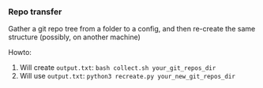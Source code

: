 ### Repo transfer
Gather a git repo tree from a folder to a config, and then re-create the same structure (possibly, on another machine)

Howto:
1. Will create `output.txt`: `bash collect.sh your_git_repos_dir`
2. Will use `output.txt`: `python3 recreate.py your_new_git_repos_dir`

